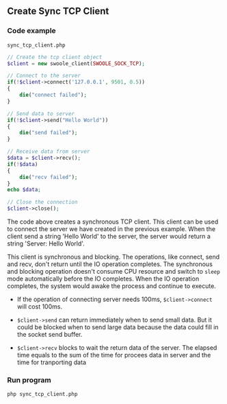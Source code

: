## Create Sync TCP Client

### Code example

`sync_tcp_client.php`

``` php
// Create the tcp client object
$client = new swoole_client(SWOOLE_SOCK_TCP);

// Connect to the server
if(!$client->connect('127.0.0.1', 9501, 0.5))
{
    die("connect failed");
}

// Send data to server
if(!$client->send("Hello World"))
{
    die("send failed");
}

// Receive data from server
$data = $client->recv();
if(!$data)
{
    die("recv failed");
}
echo $data;

// Close the connection
$client->close();
```

The code above creates a synchronous TCP client. This client can be used to connect the server we have created in the previous example. When the client send a string 'Hello World' to the server, the server would return a string 'Server: Hello World'.

This client is synchronous and blocking. The operations, like connect, send and recv, don't return until the IO operation completes. The synchronous and blocking operation doesn't consume CPU resource and switch to `sleep` mode automatically before the IO completes. When the IO operation completes, the system would awake the process and continue to execute.

- If the operation of connecting server needs 100ms, `$client->connect` will cost 100ms.

- `$client->send` can return immediately when to send small data. But it could be blocked when to send large data because the data could fill in the socket send buffer.

- `$client->recv` blocks to wait the return data of the server. The elapsed time equals to the sum of the time for procees data in server and the time for tranporting data

### Run program

``` bash
php sync_tcp_client.php
```
